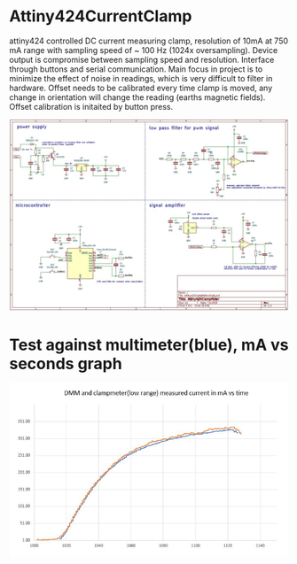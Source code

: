 # Attiny424CurrentClamp
attiny424 controlled DC current measuring clamp, resolution of 10mA at 750 mA range with sampling speed of ~ 100 Hz (1024x oversampling). Device output is compromise between sampling speed and resolution. Interface through buttons and serial communication. Main focus in project is to minimize the effect of noise in readings, which is very difficult to filter in hardware. Offset needs to be calibrated every time clamp is moved, any change in orientation will change the reading (earths magnetic fields). Offset calibration is initaited by button press.

![schematic](https://github.com/aWanha/Attiny424CurrentClamp/blob/main/schematic.JPG)
# Test against multimeter(blue), mA vs seconds graph
![schematic](https://github.com/aWanha/Attiny424CurrentClamp/blob/main/linearity.JPG)
